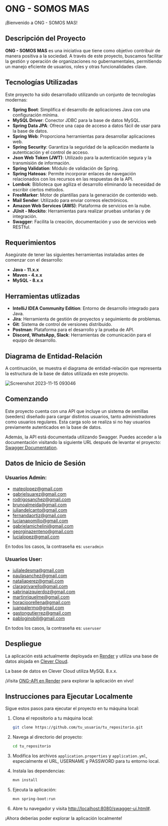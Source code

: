 # ONG - SOMOS MAS

¡Bienvenido a ONG - SOMOS MAS!

## Descripción del Proyecto

**ONG - SOMOS MAS** es una iniciativa que tiene como objetivo contribuir de manera positiva a la sociedad. A través de este proyecto, buscamos facilitar la gestión y operación de organizaciones no gubernamentales, permitiendo un manejo eficiente de usuarios, roles y otras funcionalidades clave.

## Tecnologías Utilizadas

Este proyecto ha sido desarrollado utilizando un conjunto de tecnologías modernas:

- **Spring Boot**: Simplifica el desarrollo de aplicaciones Java con una configuración mínima.
- **MySQL Driver**: Conector JDBC para la base de datos MySQL.
- **Spring Data JPA**: Ofrece una capa de acceso a datos fácil de usar para la base de datos.
- **Spring Web**: Proporciona herramientas para desarrollar aplicaciones web.
- **Spring Security**: Garantiza la seguridad de la aplicación mediante la autenticación y el control de acceso.
- **Json Web Token (JWT)**: Utilizado para la autenticación segura y la transmisión de información.
- **Spring Validation**: Módulo de validación de Spring.
- **Spring Hateoas**: Permite incorporar enlaces de navegación relacionados con los recursos en las respuestas de la API.
- **Lombok**: Biblioteca que agiliza el desarrollo eliminando la necesidad de escribir ciertos métodos.
- **FreeMarker**: Motor de plantillas para la generación de contenido web.
- **Mail Sender**: Utilizado para enviar correos electrónicos.
- **Amazon Web Services (AWS)**: Plataforma de servicios en la nube.
- **JUnit - Mockito**: Herramientas para realizar pruebas unitarias y de integración.
- **Swagger**: Facilita la creación, documentación y uso de servicios web RESTful.

## Requerimientos

Asegúrate de tener las siguientes herramientas instaladas antes de comenzar con el desarrollo:

- **Java - 11.x.x**
- **Maven - 4.x.x**
- **MySQL - 8.x.x**

## Herramientas utlizadas

- **IntelliJ IDEA Community Edition**: Entorno de desarrollo integrado para Java.
- **Jira**: Herramienta de gestión de proyectos y seguimiento de problemas.
- **Git**: Sistema de control de versiones distribuido.
- **Postman**: Plataforma para el desarrollo y la prueba de API.
- **Discord, WhatsApp, Slack**: Herramientas de comunicación para el equipo de desarrollo.

## Diagrama de Entidad-Relación

A continuación, se muestra el diagrama de entidad-relación que representa la estructura de la base de datos utilizada en este proyecto.

![Screenshot 2023-11-15 093046](https://github.com/luifa04/AlkemyProject/assets/88746660/36f59502-31fb-4082-84d0-4685fea19a77)


## Comenzando

Este proyecto cuenta con una API que incluye un sistema de semillas (seeders) diseñado para cargar distintos usuarios, tanto administradores como usuarios regulares. Esta carga solo se realiza si no hay usuarios previamente autenticados en la base de datos.

Además, la API está documentada utilizando Swagger. Puedes acceder a la documentación visitando la siguiente URL después de levantar el proyecto: [Swagger Documentation](http://localhost:8080/swagger-ui.html).

## Datos de Inicio de Sesión

### Usuarios Admin:
- mateolopez@gmail.com
- gabrielsuarez@gmail.com
- rodrigosanchez@gmail.com
- brunoalmeida@gmail.com
- juliandelcanto@gmail.com
- fernandaortiz@gmail.com
- lucianapomilio@gmail.com
- gabrielamichelini@gmail.com
- georginazenteno@gmail.com
- lucialopez@gmail.com

En todos los casos, la contraseña es: `useradmin`

### Usuarios User:
- julialedesma@gmail.com
- paulasanchez@gmail.com
- nataliaperez@gmail.com
- claragrivarello@gmail.com
- sabrinaizquierdoz@gmail.com
- martinriquelme@gmail.com
- horacioorellena@gmail.com
- juanpalermo@gmail.com
- gastongutierrez@gmail.com
- pabloginobili@gmail.com

En todos los casos, la contraseña es: `useruser`

## Despliegue

La aplicación está actualmente deployada en [Render](https://render.com/) y utiliza una base de datos alojada en [Clever Cloud](https://www.clever-cloud.com/).

La base de datos en Clever Cloud utiliza MySQL 8.x.x.

¡Visita [ONG-API en Render](https://ong-api-mscx.onrender.com/swagger-ui.html#) para explorar la aplicación en vivo!

## Instrucciones para Ejecutar Localmente

Sigue estos pasos para ejecutar el proyecto en tu máquina local:

1. Clona el repositorio a tu máquina local:

    ```bash
    git clone https://github.com/tu_usuario/tu_repositorio.git
    ```

2. Navega al directorio del proyecto:

    ```bash
    cd tu_repositorio
    ```

3. Modifica los archivos `application.properties` y `application.yml`, especialmente el URL, USERNAME y PASSWORD para tu entorno local.

4. Instala las dependencias:

    ```bash
    mvn install
    ```

5. Ejecuta la aplicación:

    ```bash
    mvn spring-boot:run
    ```

6. Abre tu navegador y visita [http://localhost:8080/swagger-ui.html#](http://localhost:8080/swagger-ui.html#).

¡Ahora deberías poder explorar la aplicación localmente!

